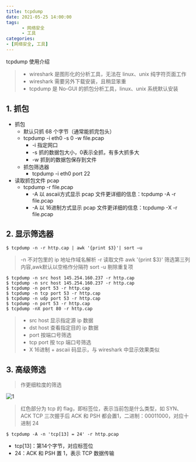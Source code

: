 ```yaml
---
title: tcpdump
date: 2021-05-25 14:00:00
tags: 
      - 网络安全
      - 工具
categories: 
- [网络安全, 工具]
---
```

 
 tcpdump 使用介绍

<!--more-->
> - wireshark 是图形化的分析工具，无法在 linux、unix 纯字符页面工作
> - wireshark 需要另外下载安装，且稍显笨重
> - tcpdump 是 No-GUI 的抓包分析工具，linux、unix 系统默认安装

## 1. 抓包
- 抓包
  - 默认只抓 68 个字节（通常能抓完包头）
  - tcpdump -i eth0 -s 0 -w file.pcap
    - -i 指定网口
    - -s 抓的数据包大小，0表示全抓，有多大抓多大
    - -w 抓到的数据包保存到文件
  - 抓包筛选器
    - tcpdump -i eth0 port 22 
- 读取抓包文件 pcap
  - tcpdump -r file.pcap
    - -A 以 ascaii方式显示 pcap 文件更详细的信息：tcpdump -A -r file.pcap
    - -A 以 16进制方式显示 pcap 文件更详细的信息：tcpdump -X -r file.pcap

## 2. 显示筛选器
```shell
$ tcpdump -n -r http.cap | awk '{print $3}'| sort –u 
```
> -n 不对包里的 ip 地址作域名解析
> -r 读取文件
> awk '{print $3}' 筛选第三列内容,awk默认以空格作分隔符
> sort -u 剔除重复项

```shell
$ tcpdump -n src host 145.254.160.237 -r http.cap
$ tcpdump -n src host 145.254.160.237 -r http.cap
$ tcpdump -n port 53 -r http.cap
$ tcpdump -n tcp port 53 -r http.cap
$ tcpdump -n udp port 53 -r http.cap
$ tcpdump -n port 53 -r http.cap
$ tcpdump -nX port 80 -r http.cap
```
> - src host 显示指定源 ip 数据
> - dst host 查看指定目的 ip 数据
> - port 按端口号筛选
> - tcp port 按 tcp 端口号筛选
> - X  16进制 + ascaii 码显示，与 wireshark 中显示效果类似

## 3. 高级筛选
> 作更细粒度的筛选

![1](https://cdn.jsdelivr.net/gh/cs-cshi/image-host/others/tcpdump_tcp_head.png)
> 红色部分为 tcp 的 flag，即标签位，表示当前包是什么类型，如 SYN、ACK
> TCP 三次握手后 ACK 和 PSH 都会置1，二进制：00011000，对应十进制 24
```shell
$ tcpdump -A -n 'tcp[13] = 24' -r http.pcap
```
- tcp[13]：第14个字节，对应标签位
- 24：ACK 和 PSH 置 1，表示 TCP 数据传输

